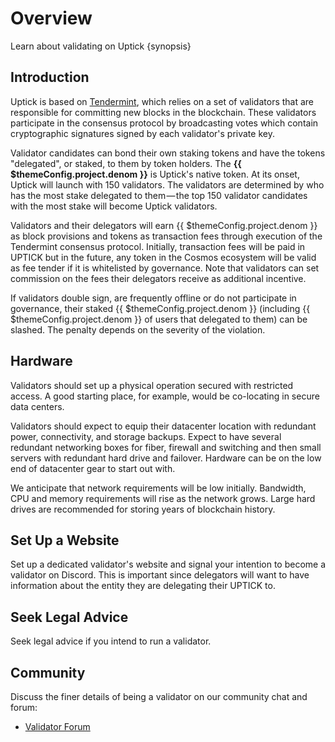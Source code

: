 <!--
order: 1
-->

# Overview

Learn about validating on Uptick {synopsis}

## Introduction

Uptick is based on [Tendermint](https://github.com/cometbft/cometbft/blob/master/docs/introduction/what-is-tendermint.md), which relies on a set of validators that are responsible for committing new blocks in the blockchain. These validators participate in the consensus protocol by broadcasting votes which contain cryptographic signatures signed by each validator's private key.

Validator candidates can bond their own staking tokens and have the tokens "delegated", or staked, to them by token holders. The **{{ $themeConfig.project.denom }}** is Uptick's native token. At its onset, Uptick will launch with 150 validators. The validators are determined by who has the most stake delegated to them — the top 150 validator candidates with the most stake will become Uptick validators.

Validators and their delegators will earn {{ $themeConfig.project.denom }} as block provisions and tokens as transaction fees through execution of the Tendermint consensus protocol. Initially, transaction fees will be paid in UPTICK but in the future, any token in the Cosmos ecosystem will be valid as fee tender if it is whitelisted by governance. Note that validators can set commission on the fees their delegators receive as additional incentive.

If validators double sign, are frequently offline or do not participate in governance, their staked {{ $themeConfig.project.denom }} (including {{ $themeConfig.project.denom }} of users that delegated to them) can be slashed. The penalty depends on the severity of the violation.

## Hardware

Validators should set up a physical operation secured with restricted access. A good starting place, for example, would be co-locating in secure data centers.

Validators should expect to equip their datacenter location with redundant power, connectivity, and storage backups. Expect to have several redundant networking boxes for fiber, firewall and switching and then small servers with redundant hard drive and failover. Hardware can be on the low end of datacenter gear to start out with.

We anticipate that network requirements will be low initially. Bandwidth, CPU and memory requirements will rise as the network grows. Large hard drives are recommended for storing years of blockchain history.

## Set Up a Website

Set up a dedicated validator's website and signal your intention to become a validator on Discord. This is important since delegators will want to have information about the entity they are delegating their UPTICK to.

## Seek Legal Advice

Seek legal advice if you intend to run a validator.

## Community

Discuss the finer details of being a validator on our community chat and forum:

* [Validator Forum](https://forum.cosmos.network/c/validating)
